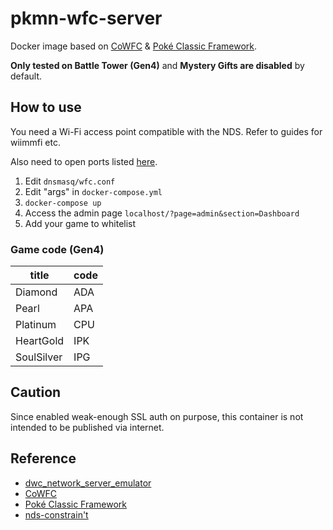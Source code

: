 # pkmn-wfc-server

Docker image based on [CoWFC](https://github.com/EnergyCube/CoWFC) & [Poké Classic Framework](https://github.com/mm201/pkmn-classic-framework).

**Only tested on Battle Tower (Gen4)** and **Mystery Gifts are disabled** by default.

## How to use

You need a Wi-Fi access point compatible with the NDS. Refer to guides for wiimmfi etc.

Also need to open ports listed [here](https://github.com/barronwaffles/dwc_network_server_emulator/wiki/Troubleshooting#port-forwarding).

1. Edit `dnsmasq/wfc.conf`
2. Edit "args" in `docker-compose.yml`
3. `docker-compose up`
4. Access the admin page `localhost/?page=admin&section=Dashboard`
5. Add your game to whitelist

### Game code (Gen4)

| title | code |
| --- | --- |
| Diamond | ADA |
| Pearl | APA |
| Platinum | CPU |
| HeartGold | IPK |
| SoulSilver | IPG |

## Caution

Since enabled weak-enough SSL auth on purpose, this container is not intended to be published via internet.

## Reference

- [dwc_network_server_emulator](https://github.com/EnergyCube/dwc_network_server_emulator)
- [CoWFC](https://github.com/EnergyCube/CoWFC)
- [Poké Classic Framework](https://github.com/mm201/pkmn-classic-framework)
- [nds-constrain't](https://github.com/KaeruTeam/nds-constraint)
